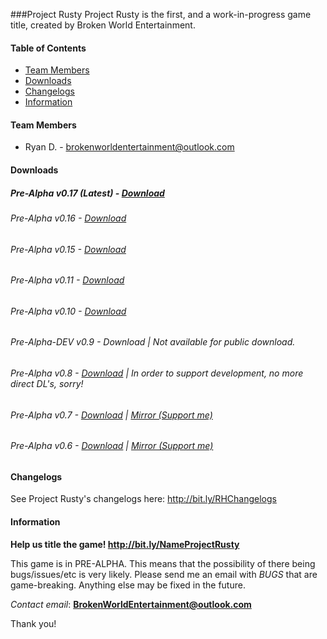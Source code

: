 ###Project Rusty
Project Rusty is the first, and a work-in-progress game title, created by Broken World Entertainment.

#### Table of Contents
* [Team Members](#team-members)
* [Downloads](#downloads)
* [Changelogs](#changelogs)
* [Information](#information)

#### Team Members
* Ryan D. - <brokenworldentertainment@outlook.com>


#### Downloads
##### Pre-Alpha v0.17 (Latest) - [Download](http://adf.ly/1bjGul)
###### Pre-Alpha v0.16 - [Download](http://adf.ly/1bjCBR)
###### Pre-Alpha v0.15 - [Download](http://adf.ly/1bj2q8)
###### Pre-Alpha v0.11 - [Download](http://adf.ly/1bhoCb) 
###### Pre-Alpha v0.10 - [Download](http://adf.ly/1bhgsp)
###### Pre-Alpha-DEV v0.9 - Download | Not available for public download.
###### Pre-Alpha v0.8 - [Download](http://adf.ly/1bhMib) | In order to support development, no more direct DL's, sorry!
###### Pre-Alpha v0.7 - [Download](https://www.dropbox.com/s/znpgvsmqdt013px/RustyHillsRPGv07A-Installer.exe?dl=0) | [Mirror (Support me)](http://adf.ly/1bfvZk)
###### Pre-Alpha v0.6 - [Download](https://www.dropbox.com/s/p59tzu6i3pw6qtg/RustyHillsRPG-Installer.exe?dl=0) | [Mirror (Support me)](http://adf.ly/1bfvcN)

#### Changelogs
See Project Rusty's changelogs here: http://bit.ly/RHChangelogs

#### Information

**Help us title the game! http://bit.ly/NameProjectRusty**

This game is in PRE-ALPHA. This means that the possibility of there being bugs/issues/etc is very likely. Please send me an email with *BUGS* that are game-breaking. Anything else may be fixed in the future. 

_Contact email_: **BrokenWorldEntertainment@outlook.com**

Thank you!
